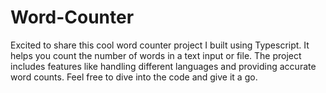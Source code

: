 # Word-Counter
Excited to share this cool word counter project I built using Typescript. It helps you count the number of words in a text input or file. The project includes features like handling different languages and providing accurate word counts. Feel free to dive into the code and give it a go.
